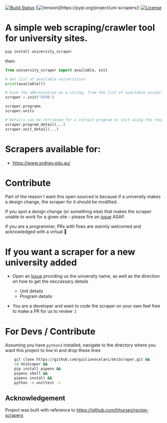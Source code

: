 [![Build Status](https://travis-ci.org/giulianocelani/UniScraper.svg?branch=master)](https://travis-ci.org/giulianocelani/UniScraper)
[![Version](https://img.shields.io/pypi/v/uni-scrapers.svg?)](https://pypi.org/project/uni-scrapers/)
[![License](https://img.shields.io/github/license/giulianocelani/UniScraper)](https://github.com/giulianocelani/UniScraper/blob/master/LICENSE)

# A simple web scraping/crawler tool for university sites.

```bash
pip install university_scraper
```

then:

```python
from university_scraper import available, init

# Get list of available universities
print(available())

# Give the abbreviation as a string, from the list of available universities
scraper = init('USYD')

scraper.programs
scraper.units

# Details can be retrieved for a certain program or unit using the respective kwargs
scraper.program_detail(...)
scraper.unit_detail(...)

```

# Scrapers available for:

- https://www.sydney.edu.au/

# Contribute

Part of the reason I want this open sourced is because if a university makes a design change, the scraper for it should be modified.

If you spot a design change (or something else) that makes the scraper unable to work for a given site - please fire an [issue](https://github.com/giulianocelani/UniScraper/issues/new?assignees=&labels=&template=bug_report.md&title=) ASAP.

If you are a programmer, PRs with fixes are warmly welcomed and acknowledged with a virtual :beer:


# If you want a scraper for a new university added

- Open an [Issue](https://github.com/giulianocelani/UniScraper/issues/new?assignees=&labels=&template=new_scraper.md&title=) providing us the university name, as well as the direction on how to get the neccessary details

    - Unit details
    - Program details

- You are a developer and want to code the scraper on your own feel free to make a PR for us to review :)

# For Devs / Contribute

Assuming you have ``python3`` installed, navigate to the directory where you want this project to live in and drop these lines

```bash
    git clone https://github.com/giulianocelani/UniScraper.git &&
    cd UniScaper &&
    pip install pipenv &&
    pipenv shell &&
    pipenv install &&
    python -m unittest -v
```

## Acknowledgement

Project was built with reference to https://github.com/hhursev/recipe-scrapers
